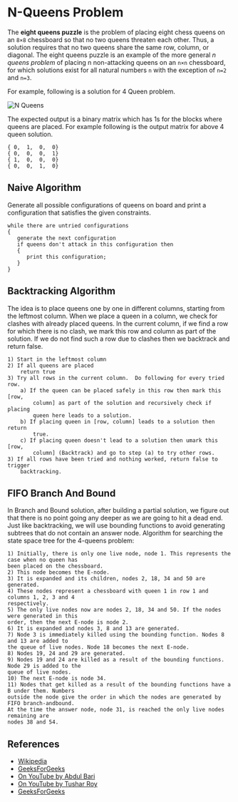 # N-Queens Problem

The **eight queens puzzle** is the problem of placing eight chess queens 
on an `8×8` chessboard so that no two queens threaten each other. 
Thus, a solution requires that no two queens share the same row, 
column, or diagonal. The eight queens puzzle is an example of the 
more general *n queens problem* of placing n non-attacking queens 
on an `n×n` chessboard, for which solutions exist for all natural 
numbers `n` with the exception of `n=2` and `n=3`.

For example, following is a solution for 4 Queen problem.

![N Queens](https://cdncontribute.geeksforgeeks.org/wp-content/uploads/N_Queen_Problem.jpg)

The expected output is a binary matrix which has 1s for the blocks 
where queens are placed. For example following is the output matrix 
for above 4 queen solution.

```
{ 0,  1,  0,  0}
{ 0,  0,  0,  1}
{ 1,  0,  0,  0}
{ 0,  0,  1,  0}
```

## Naive Algorithm

Generate all possible configurations of queens on board and print a 
configuration that satisfies the given constraints.

```
while there are untried configurations
{
   generate the next configuration
   if queens don't attack in this configuration then
   {
      print this configuration;
   }
}
```

## Backtracking Algorithm

The idea is to place queens one by one in different columns, 
starting from the leftmost column. When we place a queen in a 
column, we check for clashes with already placed queens. In 
the current column, if we find a row for which there is no 
clash, we mark this row and column as part of the solution. 
If we do not find such a row due to clashes then we backtrack 
and return false.

```
1) Start in the leftmost column
2) If all queens are placed
    return true
3) Try all rows in the current column.  Do following for every tried row.
    a) If the queen can be placed safely in this row then mark this [row, 
        column] as part of the solution and recursively check if placing  
        queen here leads to a solution.
    b) If placing queen in [row, column] leads to a solution then return 
        true.
    c) If placing queen doesn't lead to a solution then umark this [row, 
        column] (Backtrack) and go to step (a) to try other rows.
3) If all rows have been tried and nothing worked, return false to trigger 
    backtracking.
```

## FIFO Branch And Bound

In Branch and Bound solution, after building a partial solution, 
we figure out that there is no point going any deeper as we are 
going to hit a dead end. 
Just like backtracking, we will use bounding functions to avoid 
generating subtrees that do not contain an answer node.
Algorithm for searching the state space tree for the 4-queens problem:

```
1) Initially, there is only one live node, node 1. This represents the case when no queen has
been placed on the chessboard.
2) This node becomes the E-node.
3) It is expanded and its children, nodes 2, 18, 34 and 50 are generated.
4) These nodes represent a chessboard with queen 1 in row 1 and columns 1, 2, 3 and 4
respectively.
5) The only live nodes now are nodes 2, 18, 34 and 50. If the nodes were generated in this
order, then the next E-node is node 2.
6) It is expanded and nodes 3, 8 and 13 are generated.
7) Node 3 is immediately killed using the bounding function. Nodes 8 and 13 are added to
the queue of live nodes. Node 18 becomes the next E-node.
8) Nodes 19, 24 and 29 are generated.
9) Nodes 19 and 24 are killed as a result of the bounding functions. Node 29 is added to the
queue of live nodes.
10) The next E-node is node 34.
11) Nodes that get killed as a result of the bounding functions have a B under them. Numbers
outside the node give the order in which the nodes are generated by FIFO branch-andbound.
At the time the answer node, node 31, is reached the only live nodes remaining are
nodes 38 and 54. 

```

## References

- [Wikipedia](https://en.wikipedia.org/wiki/Eight_queens_puzzle)
- [GeeksForGeeks](https://www.geeksforgeeks.org/backtracking-set-3-n-queen-problem/)
- [On YouTube by Abdul Bari](https://www.youtube.com/watch?v=xFv_Hl4B83A&list=PLLXdhg_r2hKA7DPDsunoDZ-Z769jWn4R8)
- [On YouTube by Tushar Roy](https://www.youtube.com/watch?v=xouin83ebxE&list=PLLXdhg_r2hKA7DPDsunoDZ-Z769jWn4R8)
- [GeeksForGeeks](https://www.geeksforgeeks.org/branch-and-bound-set-4-n-queen-problem/)
